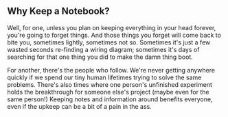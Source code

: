 ## Why Keep a Notebook?

Well, for one, unless you plan on keeping everything in your head forever, you're going to forget things. And those things you forget will come back to bite you, sometimes lightly, sometimes not so. Sometimes it's just a few wasted seconds re-finding a wiring diagram; sometimes it's days of searching for that one thing you did to make the damn thing boot.

For another, there's the people who follow. We're never getting anywhere quickly if we spend our tiny human lifetimes trying to solve the same problems. There's also times where one person's unfinished experiment holds the breakthrough for someone else's project \(maybe even for the same person!\) Keeping notes and information around benefits everyone, even if the upkeep can be a bit of a pain in the ass.

